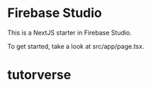 # Firebase Studio

This is a NextJS starter in Firebase Studio.

To get started, take a look at src/app/page.tsx.
# tutorverse
